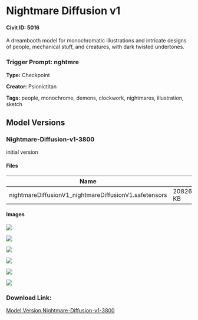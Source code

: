 # Nightmare Diffusion v1

#### Civit ID: 5016

<p>A dreambooth model for monochromatic illustrations and intricate designs of people, mechanical stuff, and creatures, with dark twisted undertones.</p><h3><strong>Trigger Prompt:</strong> nghtmre</h3>

**Type:** Checkpoint

**Creator:** Psionictitan

**Tags:** people, monochrome, demons, clockwork, nightmares, illustration, sketch

## Model Versions

### Nightmare-Diffusion-v1-3800

<p>initial version</p>

#### Files

| Name | Size | Type | Format | Download Url | AutoV1 | AutoV2 | SHA256 | CRC32 | BLAKE3 |
| --- | --- | --- | --- | --- | --- | --- | --- | --- | --- |
| nightmareDiffusionV1_nightmareDiffusionV1.safetensors | 2082642.022460938 KB | Model | SafeTensor | https://civitai.com/api/download/models/5786 | 0248DA5C | F13ABDB5DB | F13ABDB5DBC148AA66BE8F8B080FC36DF035AB693FEB6C3A17815528C48C23C7 | 2C4D5639 | BA943525E6982CB1A07DD3A35C3B0A3EA3800DD88F00F0B220BF1C68815EAE02 |

#### Images

<p><img src="https://image.civitai.com/xG1nkqKTMzGDvpLrqFT7WA/057fa870-3740-4109-1a61-d74a1a2d6000/width=450/48136.jpeg" /></p>

<p><img src="https://image.civitai.com/xG1nkqKTMzGDvpLrqFT7WA/82bc0fe0-5296-4721-54c9-73a4f208ce00/width=450/48166.jpeg" /></p>

<p><img src="https://image.civitai.com/xG1nkqKTMzGDvpLrqFT7WA/dcde9ccf-796d-4523-e5cc-5e41433d7c00/width=450/48140.jpeg" /></p>

<p><img src="https://image.civitai.com/xG1nkqKTMzGDvpLrqFT7WA/37d655cc-ccb3-4682-0bf0-9fffae015a00/width=450/48139.jpeg" /></p>

<p><img src="https://image.civitai.com/xG1nkqKTMzGDvpLrqFT7WA/1ee78ad8-6521-4f06-8b64-974939eb5800/width=450/48138.jpeg" /></p>

<p><img src="https://image.civitai.com/xG1nkqKTMzGDvpLrqFT7WA/30f667d0-ee97-4e6e-ad81-41f136a70600/width=450/48137.jpeg" /></p>

### Download Link:

[Model Version Nightmare-Diffusion-v1-3800](https://civitai.com/api/download/models/5786)

